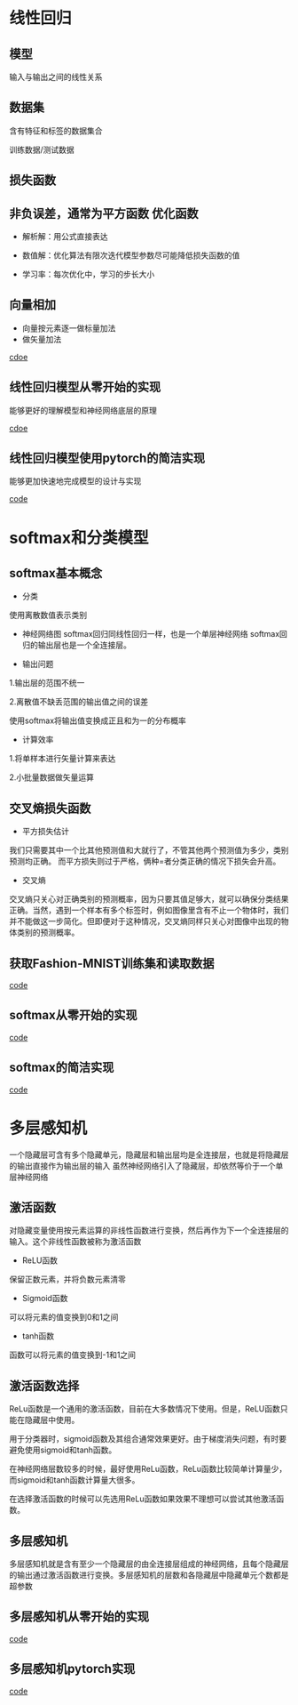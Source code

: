 线性回归
========

模型
--------

输入与输出之间的线性关系

数据集
------

含有特征和标签的数据集合

训练数据/测试数据

损失函数
-------
非负误差，通常为平方函数
优化函数
------

* 解析解：用公式直接表达

* 数值解：优化算法有限次迭代模型参数尽可能降低损失函数的值

* 学习率：每次优化中，学习的步长大小

向量相加
-------

* 向量按元素逐一做标量加法
* 做矢量加法

[cdoe](code/向量计算.py)


线性回归模型从零开始的实现
--------------------------

能够更好的理解模型和神经网络底层的原理

[cdoe](code/线性回归模型从零实现.py)

线性回归模型使用pytorch的简洁实现
-------

能够更加快速地完成模型的设计与实现

[code](code/线性回归模型使用pytorch的简洁实现.py)


softmax和分类模型
=======
softmax基本概念
-----
* 分类

使用离散数值表示类别

* 神经网络图
softmax回归同线性回归一样，也是一个单层神经网络
softmax回归的输出层也是一个全连接层。

* 输出问题

1.输出层的范围不统一

2.离散值不缺丢范围的输出值之间的误差

使用softmax将输出值变换成正且和为一的分布概率

* 计算效率

1.将单样本进行矢量计算来表达

2.小批量数据做矢量运算

交叉熵损失函数
-----

* 平方损失估计

我们只需要其中一个比其他预测值和大就行了，不管其他两个预测值为多少，类别预测均正确。
而平方损失则过于严格，俩种=者分类正确的情况下损失会升高。

* 交叉熵

交叉熵只关心对正确类别的预测概率，因为只要其值足够大，就可以确保分类结果正确。当然，遇到一个样本有多个标签时，例如图像里含有不止一个物体时，我们并不能做这一步简化。但即便对于这种情况，交叉熵同样只关心对图像中出现的物体类别的预测概率。

获取Fashion-MNIST训练集和读取数据
---
[code](code/获取Fashion-MNIST训练集和读取数据.py)

softmax从零开始的实现
------
[code](code/softmax从零开始的实现.py)
    
softmax的简洁实现
-----
[code](code/softmax的简洁实现.py)

多层感知机
====

一个隐藏层可含有多个隐藏单元，隐藏层和输出层均是全连接层，也就是将隐藏层的输出直接作为输出层的输入
虽然神经网络引入了隐藏层，却依然等价于一个单层神经网络

激活函数
----

对隐藏变量使用按元素运算的非线性函数进行变换，然后再作为下一个全连接层的输入。这个非线性函数被称为激活函数

* ReLU函数

保留正数元素，并将负数元素清零

* Sigmoid函数

可以将元素的值变换到0和1之间

* tanh函数

函数可以将元素的值变换到-1和1之间

激活函数选择
----
ReLu函数是一个通用的激活函数，目前在大多数情况下使用。但是，ReLU函数只能在隐藏层中使用。

用于分类器时，sigmoid函数及其组合通常效果更好。由于梯度消失问题，有时要避免使用sigmoid和tanh函数。

在神经网络层数较多的时候，最好使用ReLu函数，ReLu函数比较简单计算量少，而sigmoid和tanh函数计算量大很多。

在选择激活函数的时候可以先选用ReLu函数如果效果不理想可以尝试其他激活函数。

多层感知机
-----
多层感知机就是含有至少一个隐藏层的由全连接层组成的神经网络，且每个隐藏层的输出通过激活函数进行变换。多层感知机的层数和各隐藏层中隐藏单元个数都是超参数

多层感知机从零开始的实现
------
[code](code/多层感知机从零开始的实现.py)


多层感知机pytorch实现
----
[code](code/多层感知机pytorch实现.py)

